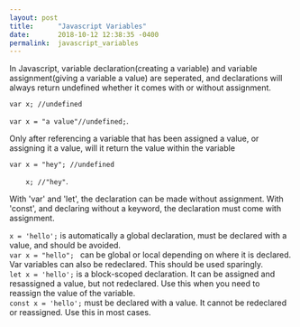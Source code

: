 ```yaml
---
layout: post
title:      "Javascript Variables"
date:       2018-10-12 12:38:35 -0400
permalink:  javascript_variables
---
```



<p>In Javascript, variable declaration(creating a variable) and variable assignment(giving a variable a value) are seperated, and declarations will always return undefined whether it comes with or without assignment.</p>
<code>var x; //undefined <br>
var x = "a value"//undefined;</code>. 
<p>Only after referencing a variable that has been assigned a value, or assigning it a value, will it return the value within the variable</p>
<code>var x = "hey"; //undefined  <br>
    x; //"hey"</code>. 
<p>With 'var' and 'let', the declaration can be made without assignment. With 'const', and declaring without a keyword, the declaration must come with assignment. 
    </p>
    <code>x = 'hello';</code> is automatically a global declaration, must be declared with a value, and should be avoided.<br>
    <code>var x = "hello"; </code> can be global or local depending on where it is declared. Var variables can also be redeclared. This should be used sparingly. <br>
    <code>let x = 'hello';</code> is a block-scoped declaration. It can be assigned and resassigned a value, but not redeclared. Use this when you need to reassign the value of the variable. <br>
    <code>const x = 'hello';</code> must be declared with a value. It cannot be redeclared or reassigned. Use this in most cases.
